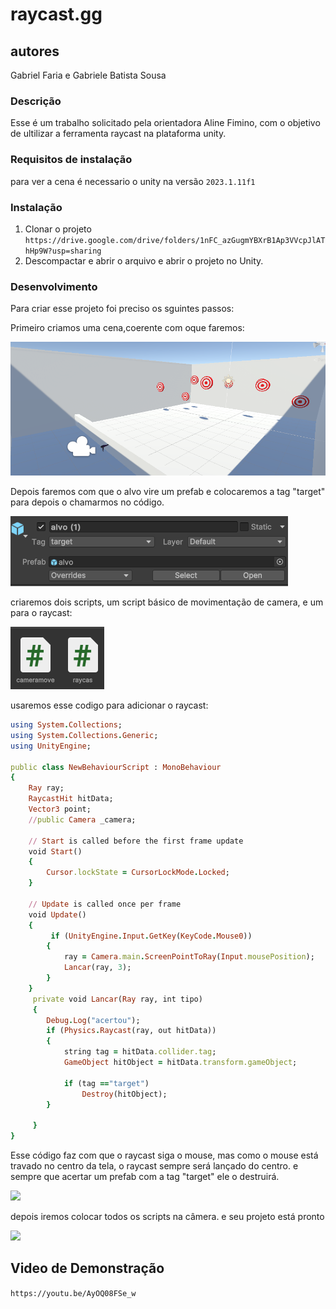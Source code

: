 # raycast.gg
## autores
Gabriel Faria e Gabriele Batista Sousa
### Descrição 
Esse é um trabalho solicitado pela orientadora Aline Fimino, com o objetivo de ultilizar a ferramenta raycast na plataforma unity.
### Requisitos de instalação
para ver a cena é necessario o unity na versão `2023.1.11f1`

### Instalação 
1. Clonar o projeto `https://drive.google.com/drive/folders/1nFC_azGugmYBXrB1Ap3VVcpJlAThHp9W?usp=sharing`
2. Descompactar e abrir o arquivo e abrir o projeto no Unity.

### Desenvolvimento 
Para criar esse projeto foi preciso os sguintes passos:

Primeiro criamos uma cena,coerente com oque faremos:

<img src="img/2.png"/>

Depois faremos com que o alvo vire um prefab e colocaremos a tag "target" para depois o chamarmos no código.

<img src="img/3.png"/>

criaremos dois scripts, um script básico de movimentação de camera, e um para o raycast:

<img src="img/4.png"/>

usaremos esse codigo para adicionar o raycast:
```ruby
using System.Collections;
using System.Collections.Generic;
using UnityEngine;

public class NewBehaviourScript : MonoBehaviour
{
    Ray ray;
    RaycastHit hitData;
    Vector3 point;
    //public Camera _camera;

    // Start is called before the first frame update
    void Start()
    {
        Cursor.lockState = CursorLockMode.Locked; 
    }

    // Update is called once per frame
    void Update()
    {
         if (UnityEngine.Input.GetKey(KeyCode.Mouse0))
        {
            ray = Camera.main.ScreenPointToRay(Input.mousePosition);
            Lancar(ray, 3);
        }
    }
     private void Lancar(Ray ray, int tipo)
     {  
        Debug.Log("acertou");
        if (Physics.Raycast(ray, out hitData))
        {
            string tag = hitData.collider.tag;
            GameObject hitObject = hitData.transform.gameObject;

            if (tag =="target")
                Destroy(hitObject);
        }
       
     }
}
````
Esse código faz com que o raycast siga o mouse, mas como o mouse está travado no centro da tela, o raycast sempre será lançado do centro. e sempre que acertar um prefab com a tag "target" ele o destruirá.

<img src="img/5.png"/>

depois iremos colocar todos os scripts na câmera. e seu projeto está pronto

<img src="img/6.png"/>

## Video de Demonstração
`https://youtu.be/AyOQ08FSe_w`
